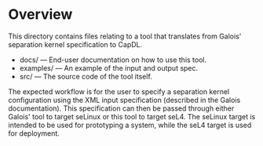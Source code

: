 <!--
     Copyright 2014, NICTA

     This software may be distributed and modified according to the terms of
     the BSD 2-Clause license. Note that NO WARRANTY is provided.
     See "LICENSE_BSD2.txt" for details.

     @TAG(NICTA_BSD)
  -->

# Overview

This directory contains files relating to a tool that translates from Galois'
separation kernel specification to CapDL.

* docs/ &mdash; End-user documentation on how to use this tool.
* examples/ &mdash; An example of the input and output spec.
* src/ &mdash; The source code of the tool itself.

The expected workflow is for the user to specify a separation kernel
configuration using the XML input specification (described in the Galois
documentation). This specification can then be passed through either Galois'
tool to target seLinux or this tool to target seL4. The seLinux target is
intended to be used for prototyping a system, while the seL4 target is used for
deployment.

